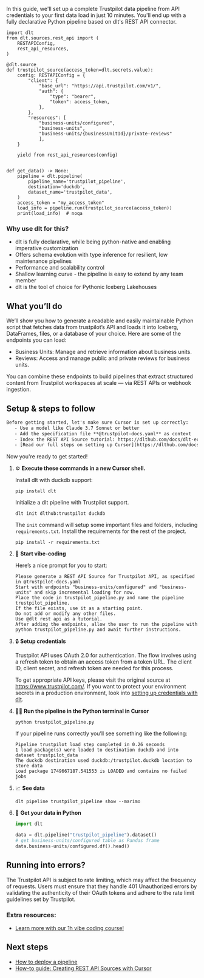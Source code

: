 In this guide, we'll set up a complete Trustpilot data pipeline from API credentials to your first data load in just 10 minutes. You'll end up with a fully declarative Python pipeline based on dlt's REST API connector.

```python-outcome
import dlt
from dlt.sources.rest_api import (
    RESTAPIConfig,
    rest_api_resources,
)

@dlt.source
def trustpilot_source(access_token=dlt.secrets.value):
    config: RESTAPIConfig = {
        "client": {
            "base_url": "https://api.trustpilot.com/v1/",
            "auth": {
                "type": "bearer",
                "token": access_token,
            },
        },
        "resources": [
            "business-units/configured",
            "business-units",
            "business-units/{businessUnitId}/private-reviews"
            ],
    }

    yield from rest_api_resources(config)


def get_data() -> None:
    pipeline = dlt.pipeline(
        pipeline_name='trustpilot_pipeline',
        destination='duckdb',
        dataset_name='trustpilot_data', 
    )
    access_token = "my_access_token"
    load_info = pipeline.run(trustpilot_source(access_token))
    print(load_info)  # noqa
```

### Why use dlt for this?

- dlt is fully declarative, while being python-native and enabling imperative customization
- Offers schema evolution with type inference for resilient, low maintenance pipelines
- Performance and scalability control
- Shallow learning curve - the pipeline is easy to extend by any team member
- dlt is the tool of choice for Pythonic Iceberg Lakehouses

## What you’ll do

We’ll show you how to generate a readable and easily maintainable Python script that fetches data from trustpilot’s API and loads it into Iceberg, DataFrames, files, or a database of your choice. Here are some of the endpoints you can load:

- Business Units: Manage and retrieve information about business units.
- Reviews: Access and manage public and private reviews for business units.

You can combine these endpoints to build pipelines that extract structured content from Trustpilot workspaces at scale — via REST APIs or webhook ingestion.

## Setup & steps to follow

```default
Before getting started, let's make sure Cursor is set up correctly:
   - Use a model like Claude 3.7 Sonnet or better
   - Add the specification file **@trustpilot-docs.yaml** as context
   - Index the REST API Source tutorial: https://dlthub.com/docs/dlt-ecosystem/verified-sources/rest_api/ and add it to context as **@dlt rest api**
   - [Read our full steps on setting up Cursor](https://dlthub.com/docs/dlt-ecosystem/llm-tooling/cursor-restapi#23-configuring-cursor-with-documentation)
```

Now you're ready to get started! 

1. ⚙️ **Execute these commands in a new Cursor shell.**
    
    Install dlt with duckdb support:
    ```shell
    pip install dlt
    ```

    Initialize a dlt pipeline with Trustpilot support.
    ```shell
    dlt init dlthub:trustpilot duckdb
    ```

    The `init` command will setup some important files and folders, including `requirements.txt`. Install the requirements for the rest of the project.
    ```shell
    pip install -r requirements.txt
    ```
    
2. 🤠 **Start vibe-coding**
    
    Here’s a nice prompt for you to start: 
    
    ```prompt
    Please generate a REST API Source for Trustpilot API, as specified in @trustpilot-docs.yaml 
    Start with endpoints "business-units/configured" and "business-units" and skip incremental loading for now. 
    Place the code in trustpilot_pipeline.py and name the pipeline trustpilot_pipeline. 
    If the file exists, use it as a starting point. 
    Do not add or modify any other files. 
    Use @dlt rest api as a tutorial. 
    After adding the endpoints, allow the user to run the pipeline with python trustpilot_pipeline.py and await further instructions.
    ```

    
3. 🔒 **Setup credentials** 
    
    Trustpilot API uses OAuth 2.0 for authentication. The flow involves using a refresh token to obtain an access token from a token URL. The client ID, client secret, and refresh token are needed for this process.
    
    To get appropriate API keys, please visit the original source at https://www.trustpilot.com/.
    If you want to protect your environment secrets in a production environment, look into [setting up credentials with dlt](https://dlthub.com/docs/walkthroughs/add_credentials).
    
4. 🏃‍♀️ **Run the pipeline in the Python terminal in Cursor**
    
    ```shell
    python trustpilot_pipeline.py
    ```
    
    If your pipeline runs correctly you’ll see something like the following:
    
    ```shell
    Pipeline trustpilot load step completed in 0.26 seconds
    1 load package(s) were loaded to destination duckdb and into dataset trustpilot_data
    The duckdb destination used duckdb:/trustpilot.duckdb location to store data
    Load package 1749667187.541553 is LOADED and contains no failed jobs
    ```
    
5. 📈 **See data**
    
    ```shell
    dlt pipeline trustpilot_pipeline show --marimo
    ```
    
6. 🐍 **Get your data in Python**
    
    ```python
    import dlt

   data = dlt.pipeline("trustpilot_pipeline").dataset()
   # get business-units/configured table as Pandas frame
   data.business-units/configured.df().head()
    ```

## Running into errors?

The Trustpilot API is subject to rate limiting, which may affect the frequency of requests. Users must ensure that they handle 401 Unauthorized errors by validating the authenticity of their OAuth tokens and adhere to the rate limit guidelines set by Trustpilot.

### Extra resources:

- [Learn more with our 1h vibe coding course!](https://www.youtube.com/watch?v=GGid70rnJuM)

## Next steps

- [How to deploy a pipeline](https://dlthub.com/docs/walkthroughs/deploy-a-pipeline)
- [How-to guide: Creating REST API Sources with Cursor](https://dlthub.com/docs/dlt-ecosystem/llm-tooling/cursor-restapi)
